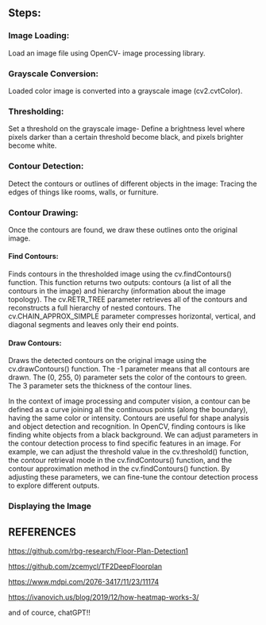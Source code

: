 ## Steps:

### Image Loading: 
Load an image file using OpenCV- image processing library.

### Grayscale Conversion: 
Loaded color image is converted into a grayscale image (cv2.cvtColor).

### Thresholding: 
Set a threshold on the grayscale image- Define a brightness level where pixels darker than a certain threshold become black, and pixels brighter become white.

### Contour Detection: 
Detect the contours or outlines of different objects in the image: Tracing the edges of things like rooms, walls, or furniture.

### Contour Drawing: 
Once the contours are found, we draw these outlines onto the original image.
#### Find Contours: 
Finds contours in the thresholded image using the cv.findContours() function. This function returns two outputs: contours (a list of all the contours in the image) and hierarchy (information about the image topology). The cv.RETR_TREE parameter retrieves all of the contours and reconstructs a full hierarchy of nested contours. The cv.CHAIN_APPROX_SIMPLE parameter compresses horizontal, vertical, and diagonal segments and leaves only their end points.
#### Draw Contours: 
Draws the detected contours on the original image using the cv.drawContours() function. The -1 parameter means that all contours are drawn. The (0, 255, 0) parameter sets the color of the contours to green. The 3 parameter sets the thickness of the contour lines.

In the context of image processing and computer vision, a contour can be defined as a curve joining all the continuous points (along the boundary), having the same color or intensity. Contours are useful for shape analysis and object detection and recognition. In OpenCV, finding contours is like finding white objects from a black background.
We can adjust parameters in the contour detection process to find specific features in an image. For example, we can adjust the threshold value in the cv.threshold() function, the contour retrieval mode in the cv.findContours() function, and the contour approximation method in the cv.findContours() function. By adjusting these parameters, we can fine-tune the contour detection process to explore different outputs.

### Displaying the Image

## REFERENCES
https://github.com/rbg-research/Floor-Plan-Detection1

https://github.com/zcemycl/TF2DeepFloorplan

https://www.mdpi.com/2076-3417/11/23/11174

https://ivanovich.us/blog/2019/12/how-heatmap-works-3/

and of cource, chatGPT!!

